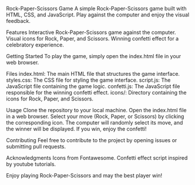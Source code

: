 Rock-Paper-Scissors Game
A simple Rock-Paper-Scissors game built with HTML, CSS, and JavaScript. Play against the computer and enjoy the visual feedback.

Features
Interactive Rock-Paper-Scissors game against the computer.
Visual icons for Rock, Paper, and Scissors.
Winning confetti effect for a celebratory experience.

Getting Started
To play the game, simply open the index.html file in your web browser.


Files
index.html: The main HTML file that structures the game interface.
styles.css: The CSS file for styling the game interface.
script.js: The JavaScript file containing the game logic.
confetti.js: The JavaScript file responsible for the winning confetti effect.
icons/: Directory containing the icons for Rock, Paper, and Scissors.


Usage
Clone the repository to your local machine.
Open the index.html file in a web browser.
Select your move (Rock, Paper, or Scissors) by clicking the corresponding icon.
The computer will randomly select its move, and the winner will be displayed.
If you win, enjoy the confetti!

Contributing
Feel free to contribute to the project by opening issues or submitting pull requests.


Acknowledgments
Icons from Fontawesome.
Confetti effect script inspired by youtube tutorials.


Enjoy playing Rock-Paper-Scissors and may the best player win!





